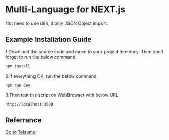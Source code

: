 # Multi-Language for NEXT.js
Not need to use i18n, it only JSON Object import. 
## Example Installation Guide
1.Download the source code and move to your project directory. Then don't forget to run the below command.
```bash
npm install
```
2.If everything OK, run the below command.
```bash
npm run dev
```
3.Then test the script on WebBrowser with below URL
```bash
http://localhost:3000
```
## Referrance
[Go to Teisume](https://teisume.blogspot.com/2024/03/multi-language-nextjs-without-lib-part1.html)
